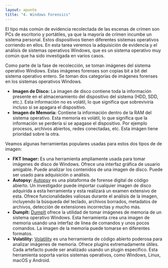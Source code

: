 ```yaml
---
layout: apunte
title: "4. Windows Forensics"
---
```


El tipo más común de evidencia recolectada de las escenas de crímen son PCs de escritorio y portátiles, ya que la mayoría de crímen incumbe un sistema personal. Estos dispositivos tienen diferentes sistemas operativos corriendo en ellos. En esta tarea veremos la adquisición de evidencia y el análisis de sistemas operativos Windows, que es un sistema operativo muy común que ha sido investigada en varios casos.

Como parte de la fase de recolección, se toman imágenes del sistema operativo Windows. Estas imágenes forenses son copias bit a bit del sistema operativo entero. Se toman dos categorías de imágenes forenses en los sistemas operativos Windows.

- **Imagen de Disco:** La imagen de disco contiene toda la información presente en el almacenamiento del dispositivo del sistema (HDD, SDD, etc.). Esta información no es volátil, lo que significa que sobreviviría incluso si se apagara el dispositivo.
- **Imagen de Memoria:** Contiene la información dentro de la RAM del sistema operativo. Esta memoria es volátil, lo que significa que la información se perdería si se apagase el dispositivo. Por ejemplo procesos, archivos abiertos, redes conectadas, etc. Esta imágen tiene prioridad sobre la otra.

Veamos algunas herramientas populares usadas para estos dos tipos de de imagen:

- **FKT Imager:** Es una herramienta ampliamente usada para tomar imágenes de disco de Windows. Ofrece una interfaz gráfica de usuario amigable. Puede analizar los contenidos de una imagen de disco. Puede ser usado para adquisición o análisis.
- **Autopsy:** [Autopsy](https://www.autopsy.com/) es una plataforma de forense digital de código abierto. Un investigador puede importar cualquier imagen de disco adquirida a esta herramienta y esta realizará un examen extensivo de esta. Ofrece funcionalidades valiosas durante el análisis de la imagen, incluyendo la búsqueda del teclado, archivos borrados, metadatos de archivos, detección de extensiones incorrectas y mucho más.
- **DumpIt:** [DumpIt](https://www.toolwar.com/2014/01/dumpit-memory-dump-tools.html) ofrece la utilidad de tomar imágenes de memoria de un sistema operativo Windows. Esta herramienta crea una imagen de memoria usando una interfaz de línea de comandos y unos pocos comandos. La imagen de la memoria puede tomarse en diferentes formatos.
- **Volatility:** [Volatility](https://volatilityfoundation.org/) es una herramienta de código abierto poderosa para analizar imágenes de memoria. Ofrece plugins extremadamente útiles. Cada artefacto puede ser analizado usando un plugin específico. Esta herramienta soporta varios sistemas operativos, como Windows, Linux, macOS y Android.

